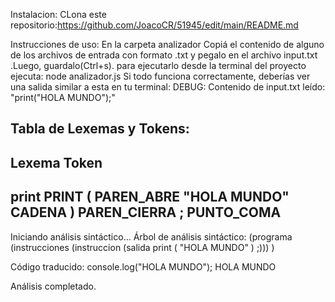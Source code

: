 Instalacion: CLona este repositorio:https://github.com/JoacoCR/51945/edit/main/README.md

Instrucciones de uso:
En la carpeta analizador Copiá el contenido de alguno de los archivos de entrada con formato .txt y pegalo en el archivo input.txt .Luego, guardalo(Ctrl+s).
para ejecutarlo desde la terminal del proyecto ejecuta: node analizador.js
Si todo funciona correctamente, deberías ver una salida similar a esta en tu terminal:
DEBUG: Contenido de input.txt leído:
"print("HOLA MUNDO");"

Tabla de Lexemas y Tokens:
----------------------------
Lexema          Token
----------------------------
print           PRINT
(               PAREN_ABRE
"HOLA MUNDO"            CADENA
)               PAREN_CIERRA
;               PUNTO_COMA
----------------------------

Iniciando análisis sintáctico...
Árbol de análisis sintáctico:
(programa (instrucciones (instruccion (salida print ( "HOLA MUNDO" ) ;))) <EOF>)

Código traducido:
console.log("HOLA MUNDO");
HOLA MUNDO

Análisis completado.

